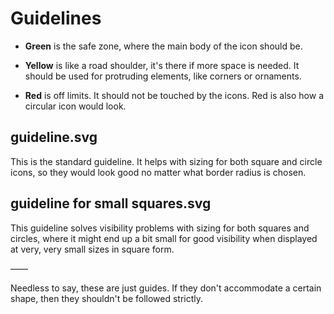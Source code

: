 # Guidelines

* **Green** is the safe zone, where the main body of the icon should be.
    
* **Yellow** is like a road shoulder, it's there if more space is needed. It should be used for protruding elements, like corners or ornaments.

* **Red** is off limits. It should not be touched by the icons. Red is also how a circular icon would look.

## guideline.svg

This is the standard guideline. It helps with sizing for both square and circle icons, so they would look good no matter what border radius is chosen.

## guideline for small squares.svg

This guideline solves visibility  problems with sizing for both squares and circles, where it might end up a bit small for good visibility when displayed at very, very small sizes in square form.

——

Needless to say, these are just guides. If they don't accommodate a certain shape, then they shouldn't be followed strictly.